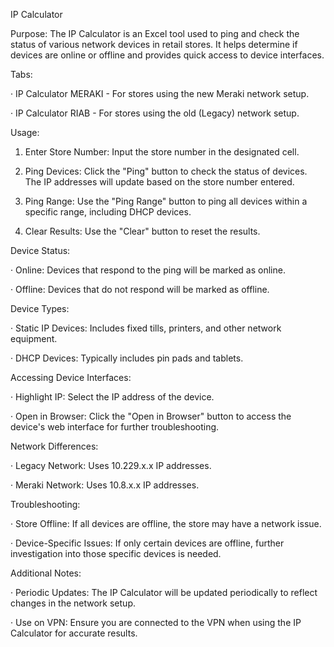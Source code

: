 IP Calculator

Purpose: The IP Calculator is an Excel tool used to ping and check the status of various network devices in retail stores. It helps determine if devices are online or offline and provides quick access to device interfaces.

Tabs:

· IP Calculator MERAKI - For stores using the new Meraki network setup.

· IP Calculator RIAB - For stores using the old (Legacy) network setup.

Usage:

1. Enter Store Number: Input the store number in the designated cell.

2. Ping Devices: Click the "Ping" button to check the status of devices. The IP addresses will update based on the store number entered.

3. Ping Range: Use the "Ping Range" button to ping all devices within a specific range, including DHCP devices.

4. Clear Results: Use the "Clear" button to reset the results.

Device Status:

· Online: Devices that respond to the ping will be marked as online.

· Offline: Devices that do not respond will be marked as offline.

Device Types:

· Static IP Devices: Includes fixed tills, printers, and other network equipment.

· DHCP Devices: Typically includes pin pads and tablets.

Accessing Device Interfaces:

· Highlight IP: Select the IP address of the device.

· Open in Browser: Click the "Open in Browser" button to access the device's web interface for further troubleshooting.

Network Differences:

· Legacy Network: Uses 10.229.x.x IP addresses.

· Meraki Network: Uses 10.8.x.x IP addresses.

Troubleshooting:

· Store Offline: If all devices are offline, the store may have a network issue.

· Device-Specific Issues: If only certain devices are offline, further investigation into those specific devices is needed.

Additional Notes:

· Periodic Updates: The IP Calculator will be updated periodically to reflect changes in the network setup.

· Use on VPN: Ensure you are connected to the VPN when using the IP Calculator for accurate results. 
